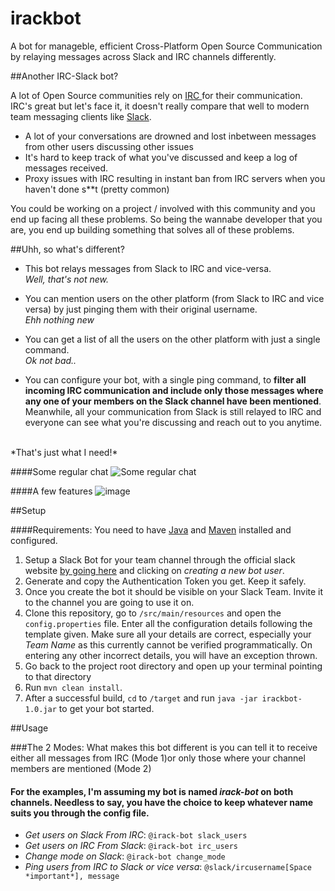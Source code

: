 # irackbot
A bot for manageble, efficient Cross-Platform Open Source Communication by relaying messages across Slack and IRC channels differently.

##Another IRC-Slack bot?

A lot of Open Source communities rely on [IRC ](https://en.wikipedia.org/wiki/Internet_Relay_Chat) for their communication. IRC's great
but let's face it, it doesn't really compare that well to modern team messaging clients like [Slack](https://slack.com/).

* A lot of your conversations are drowned and lost inbetween messages from other users discussing other issues
* It's hard to keep track of what you've discussed and keep a log of messages received.
* Proxy issues with IRC resulting in instant ban from IRC servers when you haven't done s**t (pretty common)

You could be working on a project / involved with this
community and you end up facing all these problems. So being the wannabe developer that you are, you end up building
something that solves all of these problems.

##Uhh, so what's different?

* This bot relays messages from Slack to IRC and vice-versa.<br>
*Well, that's not new.*

* You can mention users on the other platform (from Slack to IRC and vice versa) by just pinging them with their original username.<br>
*Ehh nothing new*

* You can get a list of all the users on the other platform with just a single command.<br>
*Ok not bad..*<br>

* You can configure your bot, with a single ping command, to **filter all incoming IRC communication and include only those messages
where any one of your members on the Slack channel have been mentioned**. Meanwhile, all your communication from Slack is still
relayed to IRC and everyone can see what you're discussing and reach out to you anytime.
<br>
*That's just what I need!*<br>

####Some regular chat
![Some regular chat](http://i.imgur.com/o5e9xXC.png)

####A few features
![image](http://i.imgur.com/4J3T3Fl.png)

##Setup

####Requirements: You need to have [Java](https://java.com/en/download/) and [Maven](https://maven.apache.org/install.html) installed and configured.

1. Setup a Slack Bot for your team channel through the official slack website [by going here](https://www.google.co.in/webhp?sourceid=chrome-instant&ion=1&espv=2&ie=UTF-8#q=slack%20bot%20for%20my%20team) and clicking on *creating a new bot user*.
2. Generate and copy the Authentication Token you get. Keep it safely.
3. Once you create the bot it should be visible on your Slack Team. Invite it to the channel you are going to use it on.
4. Clone this repository, go to `/src/main/resources` and open the `config.properties` file. Enter all the configuration details following the template given. Make sure all your details are correct, especially your *Team Name* as this currently cannot be verified programmatically. On entering any other incorrect details, you will have an exception thrown.
5. Go back to the project root directory and open up your terminal pointing to that directory
6. Run `mvn clean install`.
7. After a successful build, `cd` to `/target` and run `java -jar irackbot-1.0.jar` to get your bot started.

##Usage

###The 2 Modes: What makes this bot different is you can tell it to receive either all messages from IRC (Mode 1)or only those where your channel members are mentioned (Mode 2)

#### For the examples, I'm assuming my bot is named *irack-bot* on both channels. Needless to say, you have the choice to keep whatever name suits you through the config file.

* *Get users on Slack From IRC*: `@irack-bot slack_users`
* *Get users on IRC From Slack*: `@irack-bot irc_users`
* *Change mode on Slack*: `@irack-bot change_mode`
* *Ping users from IRC to Slack or vice versa*: `@slack/ircusername[Space *important*], message`
